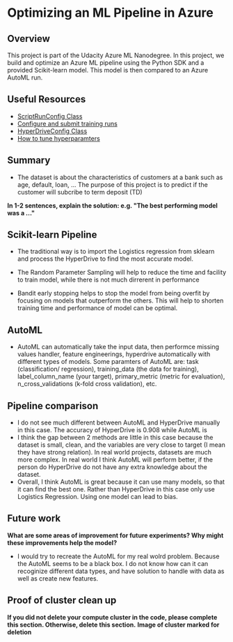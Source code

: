 # Optimizing an ML Pipeline in Azure

## Overview
This project is part of the Udacity Azure ML Nanodegree.
In this project, we build and optimize an Azure ML pipeline using the Python SDK and a provided Scikit-learn model.
This model is then compared to an Azure AutoML run.

## Useful Resources
- [ScriptRunConfig Class](https://docs.microsoft.com/en-us/python/api/azureml-core/azureml.core.scriptrunconfig?view=azure-ml-py)
- [Configure and submit training runs](https://docs.microsoft.com/en-us/azure/machine-learning/how-to-set-up-training-targets)
- [HyperDriveConfig Class](https://docs.microsoft.com/en-us/python/api/azureml-train-core/azureml.train.hyperdrive.hyperdriveconfig?view=azure-ml-py)
- [How to tune hyperparamters](https://docs.microsoft.com/en-us/azure/machine-learning/how-to-tune-hyperparameters)


## Summary
- The dataset is about the characteristics of customers at a bank such as age, default, loan, ... The purpose of this project is to predict if the customer will subcribe to term deposit (TD)

**In 1-2 sentences, explain the solution: e.g. "The best performing model was a ..."**

## Scikit-learn Pipeline
- The traditional way is to import the Logistics regression from sklearn and process the HyperDrive to find the most accurate model.

- The Random Parameter Sampling will help to reduce the time and facility to train model, while there is not much dirrerent in performance

- Bandit early stopping helps to stop the model from being overfit by focusing on models that outperform the others. This will help to shorten training time and performance of model can be optimal.
## AutoML
- AutoML can automatically take the input data, then performce missing values handler, feature engineerings, hyperdrive automatically with different types of models. Some paramters of AutoML are: task (classification/ regression), training_data (the data for training), label_column_name (your target), primary_metric (metric for evaluation), n_cross_validations (k-fold cross validation), etc.

## Pipeline comparison
- I do not see much different between AutoML and HyperDrive manually in this case. The accuracy of HyperDrive is 0.908 while AutoML is
- I think the gap between 2 methods are little in this case because the dataset is small, clean, and the variables are very close to target (I mean they have strong relation). In real world projects, datasets are much more complex. In real world I think AutoML will perform better, if the person do HyperDrive do not have any extra knowledge about the dataset.
- Overall, I think AutoML is great because it can use many models, so that it can find the best one. Rather than HyperDrive in this case only use Logistics Regression. Using one model can lead to bias.

## Future work
**What are some areas of improvement for future experiments? Why might these improvements help the model?**
- I would try to recreate the AutoML for my real wolrd problem. Because the AutoML seems to be a black box. I do not know how can it can recoginize different data types, and have solution to handle with data as well as create new features.

## Proof of cluster clean up
**If you did not delete your compute cluster in the code, please complete this section. Otherwise, delete this section.**
**Image of cluster marked for deletion**
